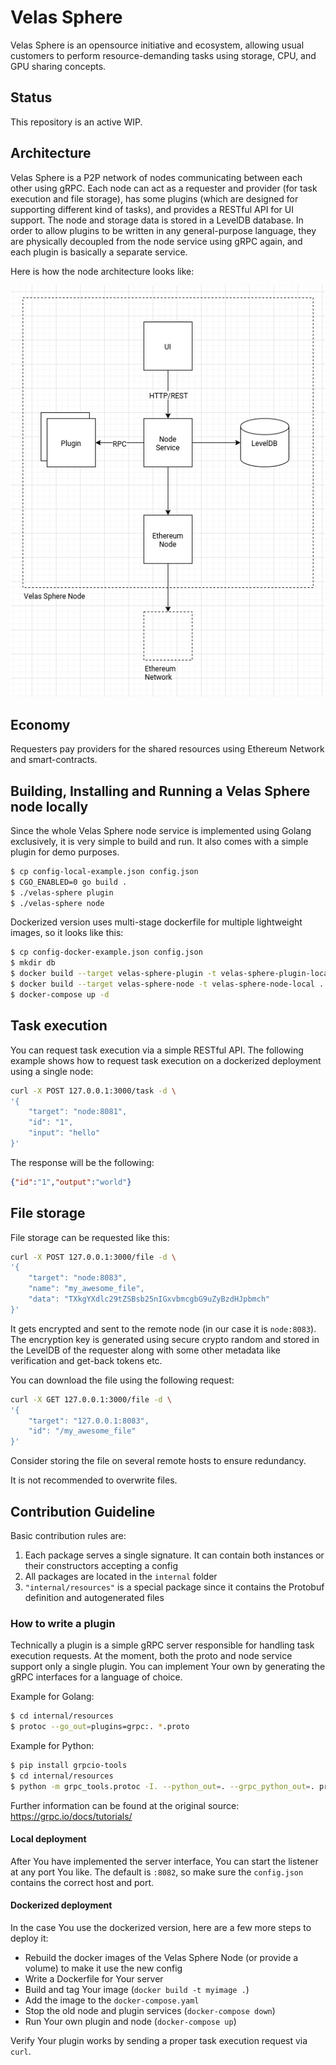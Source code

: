 # Velas Sphere

Velas Sphere is an opensource initiative and ecosystem, allowing usual customers to perform resource-demanding tasks using storage, CPU, and GPU sharing concepts.

## Status

This repository is an active WIP.

## Architecture 

Velas Sphere is a P2P network of nodes communicating between each other using gRPC. Each node can act as a requester and provider (for task execution and file storage), has some plugins (which are designed for supporting different kind of tasks), and provides a RESTful API for UI support. The node and storage data is stored in a LevelDB database. In order to allow plugins to be written in any general-purpose language, they are physically decoupled from the node service using gRPC again, and each plugin is basically a separate service.

Here is how the node architecture looks like:

![](assets/velas-sphere-node-architecture-3.0-github.png)

## Economy

Requesters pay providers for the shared resources using Ethereum Network and smart-contracts.

## Building, Installing and Running a Velas Sphere node locally

Since the whole Velas Sphere node service is implemented using Golang exclusively, it is very simple to build and run. It also comes with a simple plugin for demo purposes.

```bash
$ cp config-local-example.json config.json
$ CGO_ENABLED=0 go build .
$ ./velas-sphere plugin
$ ./velas-sphere node
```

Dockerized version uses multi-stage dockerfile for multiple lightweight images, so it looks like this:

``` sh
$ cp config-docker-example.json config.json
$ mkdir db
$ docker build --target velas-sphere-plugin -t velas-sphere-plugin-local .
$ docker build --target velas-sphere-node -t velas-sphere-node-local .
$ docker-compose up -d
```

## Task execution

You can request task execution via a simple RESTful API. The following example shows how to request task execution on a dockerized deployment using a single node:

``` sh 
curl -X POST 127.0.0.1:3000/task -d \
'{
    "target": "node:8081", 
    "id": "1",
    "input": "hello"
}'
```

The response will be the following:

```json
{"id":"1","output":"world"}
```

## File storage

File storage can be requested like this:

```sh
curl -X POST 127.0.0.1:3000/file -d \
'{
    "target": "node:8083",
    "name": "my_awesome_file",
    "data": "TXkgYXdlc29tZSBsb25nIGxvbmcgbG9uZyBzdHJpbmch"
}'
```

It gets encrypted and sent to the remote node (in our case it is `node:8083`). The encryption key is generated using secure crypto random and stored in the LevelDB of the requester along with some other metadata like verification and get-back tokens etc.

You can download the file using the following request:

```sh
curl -X GET 127.0.0.1:3000/file -d \
'{
    "target": "127.0.0.1:8083",
    "id": "/my_awesome_file"
}'
```

Consider storing the file on several remote hosts to ensure redundancy.

It is not recommended to overwrite files.

## Contribution Guideline

Basic contribution rules are:

1. Each package serves a single signature. It can contain both instances or their constructors accepting a config
2. All packages are located in the `internal` folder
3. `"internal/resources"` is a special package since it contains the Protobuf definition and autogenerated files

### How to write a plugin

Technically a plugin is a simple gRPC server responsible for handling task execution requests. At the moment, both the proto and node service support only a single plugin. You can implement Your own by generating the gRPC interfaces for a language of choice.

Example for Golang:

```sh
$ cd internal/resources
$ protoc --go_out=plugins=grpc:. *.proto
```

Example for Python:

```sh
$ pip install grpcio-tools
$ cd internal/resources
$ python -m grpc_tools.protoc -I. --python_out=. --grpc_python_out=. proto.proto
```

Further information can be found at the original source: https://grpc.io/docs/tutorials/

#### Local deployment

After You have implemented the server interface, You can start the listener at any port You like. The default is `:8082`, so make sure the `config.json` contains the correct host and port.

#### Dockerized deployment

In the case You use the dockerized version, here are a few more steps to deploy it:

- Rebuild the docker images of the Velas Sphere Node (or provide a volume) to make it use the new config
- Write a Dockerfile for Your server
- Build and tag Your image (`docker build -t myimage .`)
- Add the image to the `docker-compose.yaml`
- Stop the old node and plugin services (`docker-compose down`)
- Run Your own plugin and node (`docker-compose up`)

Verify Your plugin works by sending a proper task execution request via `curl`.